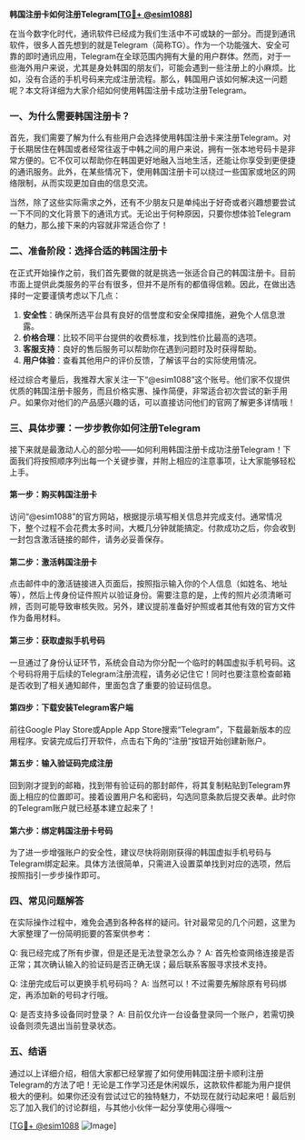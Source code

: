 **韩国注册卡如何注册Telegram[[TG💪+ @esim1088](https://t.me/s/esim1088)]**

在当今数字化时代，通讯软件已经成为我们生活中不可或缺的一部分。而提到通讯软件，很多人首先想到的就是Telegram（简称TG）。作为一个功能强大、安全可靠的即时通讯应用，Telegram在全球范围内拥有大量的用户群体。然而，对于一些海外用户来说，尤其是身处韩国的朋友们，可能会遇到一些注册上的小麻烦。比如，没有合适的手机号码来完成注册流程。那么，韩国用户该如何解决这一问题呢？本文将详细为大家介绍如何使用韩国注册卡成功注册Telegram。

### 一、为什么需要韩国注册卡？

首先，我们需要了解为什么有些用户会选择使用韩国注册卡来注册Telegram。对于长期居住在韩国或者经常往返于中韩之间的用户来说，拥有一张本地号码卡是非常方便的。它不仅可以帮助你在韩国更好地融入当地生活，还能让你享受到更便捷的通讯服务。此外，在某些情况下，使用韩国注册卡可以绕过一些国家或地区的网络限制，从而实现更加自由的信息交流。

当然，除了这些实际需求之外，还有不少朋友只是单纯出于好奇或者兴趣想要尝试一下不同的文化背景下的通讯方式。无论出于何种原因，只要你想体验Telegram的魅力，那么接下来的内容就非常适合你了！

### 二、准备阶段：选择合适的韩国注册卡

在正式开始操作之前，我们首先要做的就是挑选一张适合自己的韩国注册卡。目前市面上提供此类服务的平台有很多，但并不是所有的都值得信赖。因此，在做出选择时一定要谨慎考虑以下几点：

1. **安全性**：确保所选平台具有良好的信誉度和安全保障措施，避免个人信息泄露。
2. **价格合理**：比较不同平台提供的收费标准，找到性价比最高的选项。
3. **客服支持**：良好的售后服务可以帮助你在遇到问题时及时获得帮助。
4. **用户体验**：查看其他用户的评价反馈，了解该平台的实际使用情况。

经过综合考量后，我推荐大家关注一下“@esim1088”这个账号。他们家不仅提供优质的韩国注册卡服务，而且价格实惠、操作简便，非常适合初次尝试的新手用户。如果你对他们的产品感兴趣的话，可以直接访问他们的官网了解更多详情哦！

### 三、具体步骤：一步步教你如何注册Telegram

接下来就是最激动人心的部分啦——如何利用韩国注册卡成功注册Telegram！下面我们将按照顺序列出每一个关键步骤，并附上相应的注意事项，让大家能够轻松上手。

#### 第一步：购买韩国注册卡

访问“@esim1088”的官方网站，根据提示填写相关信息并完成支付。通常情况下，整个过程不会花费太多时间，大概几分钟就能搞定。付款成功之后，你会收到一封包含激活链接的邮件，请务必妥善保存。

#### 第二步：激活韩国注册卡

点击邮件中的激活链接进入页面后，按照指示输入你的个人信息（如姓名、地址等），然后上传身份证件照片以验证身份。需要注意的是，上传的照片必须清晰可辨，否则可能导致审核失败。另外，建议提前准备好护照或者其他有效的官方文件作为备用材料。

#### 第三步：获取虚拟手机号码

一旦通过了身份认证环节，系统会自动为你分配一个临时的韩国虚拟手机号码。这个号码将用于后续的Telegram注册流程，请务必记住它！同时也要注意检查邮箱是否收到了相关通知邮件，里面包含了重要的验证码信息。

#### 第四步：下载安装Telegram客户端

前往Google Play Store或Apple App Store搜索“Telegram”，下载最新版本的应用程序。安装完成后打开软件，点击右下角的“注册”按钮开始创建新账户。

#### 第五步：输入验证码完成注册

回到刚才提到的邮箱，找到带有验证码的那封邮件，将其复制粘贴到Telegram界面上相应的位置即可。接着设置用户名和密码，勾选同意条款后提交表单。此时你的Telegram账户就已经基本建立起来了！

#### 第六步：绑定韩国注册卡号码

为了进一步增强账户的安全性，建议尽快将刚刚获得的韩国虚拟手机号码与Telegram绑定起来。具体方法很简单，只需进入设置菜单找到对应的选项，然后按照指引一步步操作即可。

### 四、常见问题解答

在实际操作过程中，难免会遇到各种各样的疑问。针对最常见的几个问题，这里为大家整理了一份简明扼要的答案供参考：

Q: 我已经完成了所有步骤，但是还是无法登录怎么办？
A: 首先检查网络连接是否正常；其次确认输入的验证码是否正确无误；最后联系客服寻求技术支持。

Q: 注册完成后可以更换手机号码吗？
A: 当然可以！不过需要先解除原有号码绑定，再添加新的号码才行哦。

Q: 是否支持多设备同时登录？
A: 目前仅允许一台设备登录同一个账户，若需切换设备则须先退出当前登录状态。

### 五、结语

通过以上详细介绍，相信大家都已经掌握了如何使用韩国注册卡顺利注册Telegram的方法了吧！无论是工作学习还是休闲娱乐，这款软件都能为用户提供极大的便利。如果你还没有尝试过它的独特魅力，不妨现在就行动起来吧！最后别忘了加入我们的讨论群组，与其他小伙伴一起分享使用心得哦～

[[TG💪+ @esim1088](https://t.me/s/esim1088) ![Image](https://i.postimg.cc/4NQfJmqS/Snipaste-2025-05-13-00-14-12.png)]
